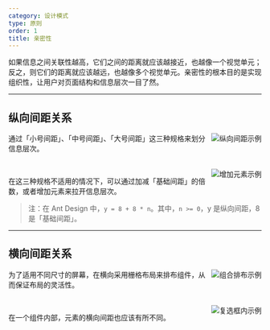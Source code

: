 ```yaml
---
category: 设计模式
type: 原则
order: 1
title: 亲密性
---
```


如果信息之间关联性越高，它们之间的距离就应该越接近，也越像一个视觉单元；反之，则它们的距离就应该越远，也越像多个视觉单元。亲密性的根本目的是实现组织性，让用户对页面结构和信息层次一目了然。

---

## 纵向间距关系

<img class="preview-img" align="right" alt="纵向间距示例" description="在 Ant Design 中，这三种规格分别为：8px（小号间距）、16px（中号间距）、24px（大号间距）。" src="https://gw.alipayobjects.com/zos/rmsportal/goazWUHPXsGEDFIGsNlm.png">

通过「小号间距」、「中号间距」、「大号间距」这三种规格来划分信息层次。

<br>

<img class="preview-img" align="right" alt="增加元素示例" description="通过增加「分割线」来拉开层次。" src="https://gw.alipayobjects.com/zos/rmsportal/XNFCsupiYDBTJFQkmOmv.png">

在这三种规格不适用的情况下，可以通过加减「基础间距」的倍数，或者增加元素来拉开信息层次。

> 注：在 Ant Design 中，`y = 8 + 8 * n`。其中，`n >= 0`，y 是纵向间距，8 是「基础间距」。

---

## 横向间距关系

<img class="preview-img" align="right" alt="组合排布示例" src="https://gw.alipayobjects.com/zos/rmsportal/uYvsqAUXNaqURGIhZhxz.png">

为了适用不同尺寸的屏幕，在横向采用栅格布局来排布组件，从而保证布局的灵活性。

<br>

<img class="preview-img" align="right" alt="复选框内示例" src="https://gw.alipayobjects.com/zos/rmsportal/ysXfdKqmdDRAimBiKVGS.png">

在一个组件内部，元素的横向间距也应该有所不同。

